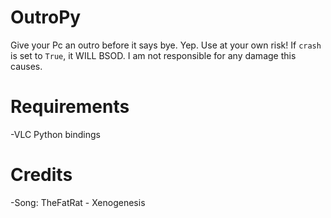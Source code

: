 # OutroPy

Give your Pc an outro before it says bye. Yep.
Use at your own risk!
If ``crash`` is set to ``True``, it WILL BSOD.
I am not responsible for any damage this causes.

# Requirements
-VLC Python bindings

# Credits
-Song: TheFatRat - Xenogenesis
